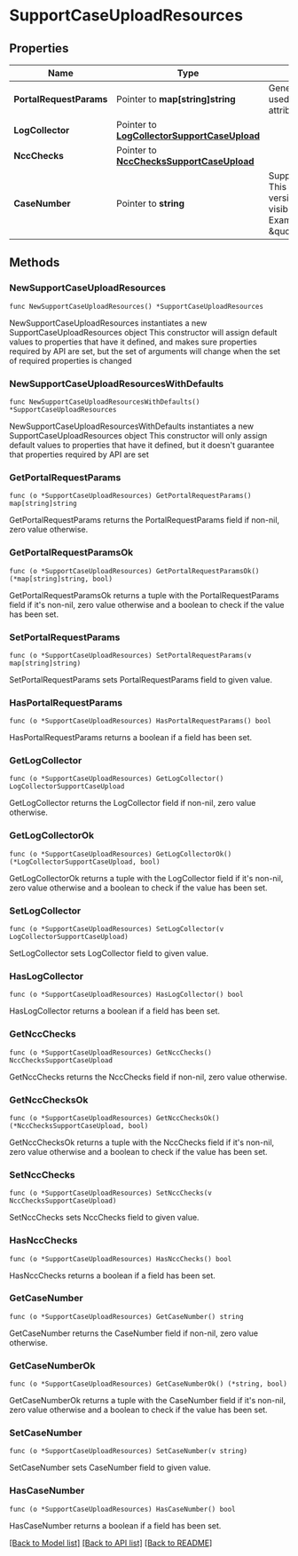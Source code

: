 # SupportCaseUploadResources

## Properties

Name | Type | Description | Notes
------------ | ------------- | ------------- | -------------
**PortalRequestParams** | Pointer to **map[string]string** | Generic key value pair used for custom attributes. | [optional] 
**LogCollector** | Pointer to [**LogCollectorSupportCaseUpload**](LogCollectorSupportCaseUpload.md) |  | [optional] 
**NccChecks** | Pointer to [**NccChecksSupportCaseUpload**](NccChecksSupportCaseUpload.md) |  | [optional] 
**CaseNumber** | Pointer to **string** | Support Case Number. This is the pretty version of case as visible to the user. Example \&quot;00151752\&quot;  | [optional] 

## Methods

### NewSupportCaseUploadResources

`func NewSupportCaseUploadResources() *SupportCaseUploadResources`

NewSupportCaseUploadResources instantiates a new SupportCaseUploadResources object
This constructor will assign default values to properties that have it defined,
and makes sure properties required by API are set, but the set of arguments
will change when the set of required properties is changed

### NewSupportCaseUploadResourcesWithDefaults

`func NewSupportCaseUploadResourcesWithDefaults() *SupportCaseUploadResources`

NewSupportCaseUploadResourcesWithDefaults instantiates a new SupportCaseUploadResources object
This constructor will only assign default values to properties that have it defined,
but it doesn't guarantee that properties required by API are set

### GetPortalRequestParams

`func (o *SupportCaseUploadResources) GetPortalRequestParams() map[string]string`

GetPortalRequestParams returns the PortalRequestParams field if non-nil, zero value otherwise.

### GetPortalRequestParamsOk

`func (o *SupportCaseUploadResources) GetPortalRequestParamsOk() (*map[string]string, bool)`

GetPortalRequestParamsOk returns a tuple with the PortalRequestParams field if it's non-nil, zero value otherwise
and a boolean to check if the value has been set.

### SetPortalRequestParams

`func (o *SupportCaseUploadResources) SetPortalRequestParams(v map[string]string)`

SetPortalRequestParams sets PortalRequestParams field to given value.

### HasPortalRequestParams

`func (o *SupportCaseUploadResources) HasPortalRequestParams() bool`

HasPortalRequestParams returns a boolean if a field has been set.

### GetLogCollector

`func (o *SupportCaseUploadResources) GetLogCollector() LogCollectorSupportCaseUpload`

GetLogCollector returns the LogCollector field if non-nil, zero value otherwise.

### GetLogCollectorOk

`func (o *SupportCaseUploadResources) GetLogCollectorOk() (*LogCollectorSupportCaseUpload, bool)`

GetLogCollectorOk returns a tuple with the LogCollector field if it's non-nil, zero value otherwise
and a boolean to check if the value has been set.

### SetLogCollector

`func (o *SupportCaseUploadResources) SetLogCollector(v LogCollectorSupportCaseUpload)`

SetLogCollector sets LogCollector field to given value.

### HasLogCollector

`func (o *SupportCaseUploadResources) HasLogCollector() bool`

HasLogCollector returns a boolean if a field has been set.

### GetNccChecks

`func (o *SupportCaseUploadResources) GetNccChecks() NccChecksSupportCaseUpload`

GetNccChecks returns the NccChecks field if non-nil, zero value otherwise.

### GetNccChecksOk

`func (o *SupportCaseUploadResources) GetNccChecksOk() (*NccChecksSupportCaseUpload, bool)`

GetNccChecksOk returns a tuple with the NccChecks field if it's non-nil, zero value otherwise
and a boolean to check if the value has been set.

### SetNccChecks

`func (o *SupportCaseUploadResources) SetNccChecks(v NccChecksSupportCaseUpload)`

SetNccChecks sets NccChecks field to given value.

### HasNccChecks

`func (o *SupportCaseUploadResources) HasNccChecks() bool`

HasNccChecks returns a boolean if a field has been set.

### GetCaseNumber

`func (o *SupportCaseUploadResources) GetCaseNumber() string`

GetCaseNumber returns the CaseNumber field if non-nil, zero value otherwise.

### GetCaseNumberOk

`func (o *SupportCaseUploadResources) GetCaseNumberOk() (*string, bool)`

GetCaseNumberOk returns a tuple with the CaseNumber field if it's non-nil, zero value otherwise
and a boolean to check if the value has been set.

### SetCaseNumber

`func (o *SupportCaseUploadResources) SetCaseNumber(v string)`

SetCaseNumber sets CaseNumber field to given value.

### HasCaseNumber

`func (o *SupportCaseUploadResources) HasCaseNumber() bool`

HasCaseNumber returns a boolean if a field has been set.


[[Back to Model list]](../README.md#documentation-for-models) [[Back to API list]](../README.md#documentation-for-api-endpoints) [[Back to README]](../README.md)


